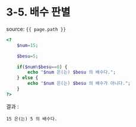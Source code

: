 # 3-5. 배수 판별

source: `{{ page.path }}`

```php
<?
	$num=15;

	$besu=5;

	if($num%$besu==0) {
		echo "$num 은(는) $besu 의 배수다.";
	} else {
		echo "$num 은(는) $besu 의 배수가 아니다.";
	}
?>
```


결과 :
```
15 은(는) 5 의 배수다.
```

